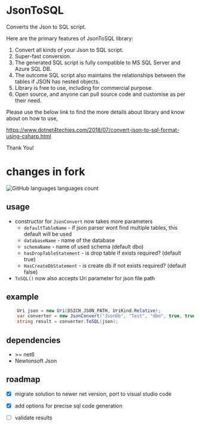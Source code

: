 # JsonToSQL
Converts the Json to SQL script.

Here are the primary features of JsonToSQL library:

1. Convert all kinds of your Json to SQL script.
2. Super-fast conversion.
3. The generated SQL script is fully compatible to MS SQL Server and Azure SQL DB.
4. The outcome SQL script also maintains the relationships between the tables if JSON has nested objects.
5. Library is free to use, including for commercial purpose.
6. Open source, and anyone can pull source code and customise as per their need.

Please use the below link to find the more details about library and know about on how to use,

https://www.dotnet4techies.com/2018/07/convert-json-to-sql-format-using-csharp.html

Thank You!

# changes in fork 


![GitHub languages](https://img.shields.io/github/languages/count/smeisegeier/JsonToSQL?style=plastic) languages count  


## usage

- constructor for `JsonConvert` now takes more parameters
  - `defaultTableName` - if json parser wont find multiple tables, this default will be used
  - `databaseName` - name of the database
  - `schemaName` - name of used schema (default dbo)
  - `hasDropTableStatement` - is drop table if exists required? (default true)
  - `HasCreateDbStatement` - is create db if not exists required? (default false)
- `ToSQL()` now also accepts Uri parameter for json file path

## example

```c#
    Uri json = new Uri(DSICH_JSON_PATH, UriKind.Relative);
    var converter = new JsonConvert("JsonDb", "Test", "dbo", true, true);
    string result = converter.ToSQL(json);
```

## dependencies

- &gt;= net6
- Newtonsoft Json

## roadmap

- [x] migrate solution to newer net version, port to visual studio code
- [x] add options for precise sql code generation
- [ ] validate results
  
